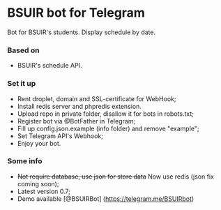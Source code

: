 # BSUIR bot for Telegram #

Bot for BSUIR's students. Display schedule by date.

### Based on ###

* BSUIR's schedule API.

### Set it up ###

* Rent droplet, domain and SSL-certificate for WebHook;
* Install redis server and phpredis extension. 
* Upload repo in private folder, disallow it for bots in robots.txt;
* Register bot via @BotFather in Telegram;
* Fill up config.json.example (info folder) and remove "example";
* Set Telegram API's Webhook;
* Enjoy your bot.

### Some info ###

* ~~Not require database, use json for store data~~ Now use redis (json fix coming soon);
* Latest version 0.7;
* Demo available [@BSUIRBot] (https://telegram.me/BSUIRbot)